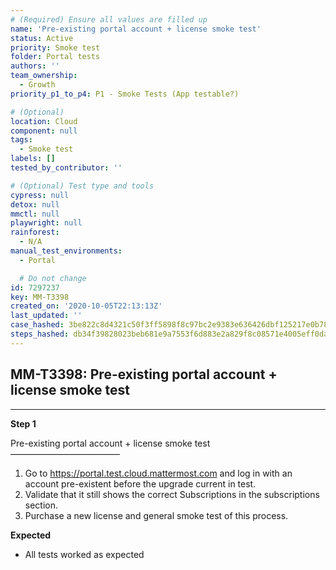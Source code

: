```yaml
---
# (Required) Ensure all values are filled up
name: 'Pre-existing portal account + license smoke test'
status: Active
priority: Smoke test
folder: Portal tests
authors: ''
team_ownership:
  - Growth
priority_p1_to_p4: P1 - Smoke Tests (App testable?)

# (Optional)
location: Cloud
component: null
tags:
  - Smoke test
labels: []
tested_by_contributor: ''

# (Optional) Test type and tools
cypress: null
detox: null
mmctl: null
playwright: null
rainforest:
  - N/A
manual_test_environments:
  - Portal

  # Do not change
id: 7297237
key: MM-T3398
created_on: '2020-10-05T22:13:13Z'
last_updated: ''
case_hashed: 3be822c8d4321c50f3ff5898f8c97bc2e9383e636426dbf125217e0b789da418f4304198310fc0dfc7fcc5ac7b5a6646
steps_hashed: db34f39828023beb681e9a7553f6d883e2a829f8c08571e4005eff0da16f20b0a1299f72002fa7d7b612b817e0119f86
---
```


<!-- (Auto-generated) Based on frontmatter's "key" and "name" -->

## MM-T3398: Pre-existing portal account + license smoke test

---

**Step 1**

Pre-existing portal account + license smoke test\
–––––––––––––––––––––––––

1. Go to <https://portal.test.cloud.mattermost.com> and log in with an account pre-existent before the upgrade current in test.
2. Validate that it still shows the correct Subscriptions in the subscriptions section.
3. Purchase a new license and general smoke test of this process.

**Expected**

- All tests worked as expected
